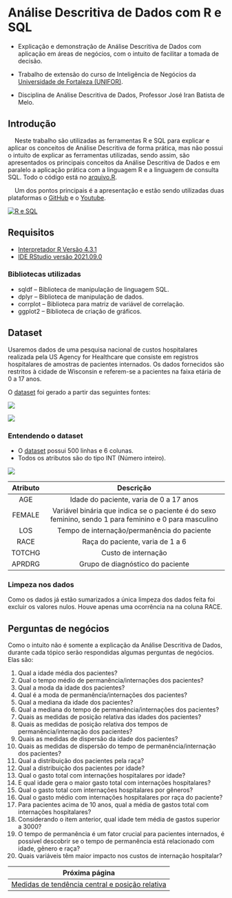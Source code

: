 # Análise Descritiva de Dados com R e SQL

- Explicação e demonstração de Análise Descritiva de Dados com aplicação em áreas de negócios, com o intuito de facilitar a tomada de decisão.
  
- Trabalho de extensão do curso de Inteligência de Negócios da [Universidade de Fortaleza (UNIFOR)](https://www.linkedin.com/school/uniforoficial/).

- Disciplina de Análise Descritiva de Dados, Professor José Iran Batista de Melo.

## Introdução

    Neste trabalho são utilizadas as ferramentas R e SQL para explicar e aplicar os conceitos de Análise Descritiva de forma prática, mas não possui o intuito de explicar as ferramentas utilizadas, sendo assim, são apresentados os principais conceitos da Análise Descritiva de Dados e em paralelo a aplicação prática com a linguagem R e a linguagem de consulta SQL. Todo o código está no [arquivo.R](https://github.com/NandesLima/analise-de-dados-com-r-e-sql/blob/main/codigos-dataset/atividade.R).

    Um dos pontos principais é a apresentação e estão sendo utilizadas duas plataformas o [GitHub](https://github.com/NandesLima/analise-de-dados-com-r-e-sql) e o [Youtube](https://www.youtube.com/watch?v=Zf6rcv67bT4).

[![R e SQL](https://github.com/NandesLima/analise-de-dados-com-r-e-sql/blob/main/imagens/video-youtube.png)](https://www.youtube.com/watch?v=Zf6rcv67bT4)

## Requisitos

- [Interpretador R Versão 4.3.1](https://vps.fmvz.usp.br/CRAN)
- [IDE RStudio versão 2021.09.0](https://posit.co/blog/rstudio-2021.09.0-update-whats-new/)

### Bibliotecas utilizadas

- sqldf – Biblioteca de manipulação de linguagem SQL.
- dplyr – Biblioteca de manipulação de dados.
- corrplot – Biblioteca para matriz de variável de correlação.
- ggplot2 – Biblioteca de criação de gráficos.

## Dataset

  Usaremos dados de uma pesquisa nacional de custos hospitalares realizada pela US Agency for Healthcare que consiste em registros hospitalares de amostras de pacientes internados. Os dados fornecidos são restritos à cidade de Wisconsin e referem-se a pacientes na faixa etária de 0 a 17 anos.
  
  O [dataset](https://github.com/NandesLima/analise-de-dados-com-r-e-sql/blob/main/codigos-dataset/dataset.csv) foi gerado a partir das seguintes fontes:

[![](https://github.com/NandesLima/analise-de-dados-com-r-e-sql/blob/main/imagens/hospital-cost.jpg)](https://www.cms.gov/data-research/statistics-trends-and-reports/hospital-cost-report-public-use-file)

[![](https://github.com/NandesLima/analise-de-dados-com-r-e-sql/blob/main/imagens/data-gov.jpg)](https://healthdata.gov/)

### Entendendo o dataset

- O [dataset](https://github.com/NandesLima/analise-de-dados-com-r-e-sql/blob/main/codigos-dataset/dataset.csv) possui 500 linhas e 6 colunas.
- Todos os atributos são do tipo INT (Número inteiro).

![](https://github.com/NandesLima/analise-de-dados-com-r-e-sql/blob/main/imagens/tabela.jpg)

Atributo | Descrição
:--: | :--:
AGE | Idade do paciente, varia de 0 a 17 anos
FEMALE | Variável binária que indica se o paciente é do sexo feminino, sendo 1 para feminino e 0 para masculino
LOS | Tempo de internação/permanência do paciente
RACE | Raça do paciente, varia de 1 a 6
TOTCHG | Custo de internação
APRDRG | Grupo de diagnóstico do paciente

### Limpeza nos dados

  Como os dados já estão sumarizados a única limpeza dos dados feita foi excluir os valores nulos. Houve apenas uma ocorrência na na coluna RACE.

## Perguntas de negócios

  Como o intuito não é somente a explicação da Análise Descritiva de Dados, durante cada tópico serão respondidas algumas perguntas de negócios. Elas são:

  1. Qual a idade média dos pacientes?
  2. Qual o tempo médio de permanência/internações dos pacientes?
  3. Qual a moda da idade dos pacientes?
  4. Qual é a moda de permanência/internações dos pacientes?
  5. Qual a mediana da idade dos pacientes?
  6. Qual a mediana do tempo de permanência/internações dos pacientes?
  7. Quais as medidas de posição relativa das idades dos pacientes?
  8. Quais as medidas de posição relativa dos tempos de permanência/internação dos pacientes?
  9. Quais as medidas de dispersão da idade dos pacientes?
  10. Quais as medidas de dispersão do tempo de permanência/internação dos pacientes?
  11. Qual a distribuição dos pacientes pela raça?
  12. Qual a distribuição dos pacientes por idade?
  13. Qual o gasto total com internações hospitalares por idade?
  14. E qual idade gera o maior gasto total com internações hospitalares?
  15. Qual o gasto total com internações hospitalares por gêneros?
  16. Qual o gasto médio com internações hospitalares por raça do paciente?
  17. Para pacientes acima de 10 anos, qual a média de gastos total com internações hospitalares?
  18. Considerando o item anterior, qual idade tem média de gastos superior a 3000?
  19. O tempo de permanência é um fator crucial para pacientes internados, é possível descobrir se o tempo de permanência está relacionado com idade, gênero e raça?
  20. Quais variáveis têm maior impacto nos custos de internação hospitalar?

Próxima página | 
:--: |
[Medidas de tendência central e posição relativa](https://github.com/NandesLima/analise-de-dados-com-r-e-sql/tree/main/paginas/README.md)|
